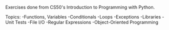 Exercises done from CS50's Introduction to Programming with Python.

Topics:
-Functions, Variables
-Conditionals
-Loops
-Exceptions
-Libraries
-Unit Tests
-File I/O
-Regular Expressions
-Object-Oriented Programming
